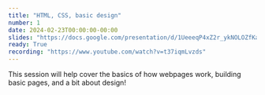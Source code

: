 ```yaml
---
title: "HTML, CSS, basic design"
number: 1
date: 2024-02-23T00:00:00-00:00
slides: "https://docs.google.com/presentation/d/1UeeeqP4xZ2r_ykNOLOZfKaOWVbhgrW9bHaAn81_3CGQ/edit?usp=sharing"
ready: True
recording: "https://www.youtube.com/watch?v=t37iqmLvzds"
---
```


This session will help cover the basics of how webpages work, building basic pages, and a bit about design!